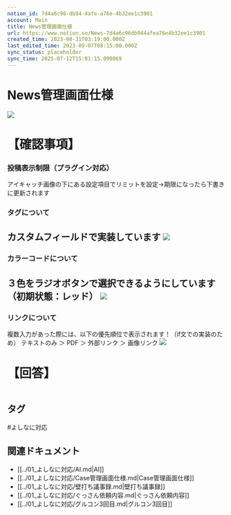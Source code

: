 ```yaml
---
notion_id: 7d4a6c96-db94-4afe-a76e-4b32ee1c3901
account: Main
title: News管理画面仕様
url: https://www.notion.so/News-7d4a6c96db944afea76e4b32ee1c3901
created_time: 2023-08-31T03:19:00.000Z
last_edited_time: 2023-09-07T08:15:00.000Z
sync_status: placeholder
sync_time: 2025-07-12T15:01:15.090869
---
```

# News管理画面仕様

![](https://prod-files-secure.s3.us-west-2.amazonaws.com/736adce6-a3a4-4a64-9f74-d9aa055c96d2/1beeff82-64da-4cc4-8742-b03b91295a2c/Untitled.png?X-Amz-Algorithm=AWS4-HMAC-SHA256&X-Amz-Content-Sha256=UNSIGNED-PAYLOAD&X-Amz-Credential=ASIAZI2LB466Y3PGOLCW%2F20250719%2Fus-west-2%2Fs3%2Faws4_request&X-Amz-Date=20250719T042510Z&X-Amz-Expires=3600&X-Amz-Security-Token=IQoJb3JpZ2luX2VjEIT%2F%2F%2F%2F%2F%2F%2F%2F%2F%2FwEaCXVzLXdlc3QtMiJGMEQCIGuKsF7JkeE6kBcZO%2FKqL8BiNYesnQVtlWVDtcEmmDuOAiA0EwcYyVCV7J%2BbKMf0xUSFiC6BJTDLEnV%2FP9Mj2tV8LyqIBAid%2F%2F%2F%2F%2F%2F%2F%2F%2F%2F8BEAAaDDYzNzQyMzE4MzgwNSIM9G45MxXJ%2Fi%2BablUOKtwDCpzi30o48XUh07xJpjXfM7kBr1yRvDG5Ygo%2FC3Ymxe6hZLvAQiRYt%2FBjRFuwyrQfwIyhwmpfjb4LGS%2Bm7icHN0PcWa4aI0TYfbJ%2BJxQmL90U6c91oSnbbJ%2BLK73JLOpBz%2BHkQcT%2BAIxQYbNzfRxxHxNlFyiPVkAyrbRppavUHyldXvioA5Zs%2BJu4DT00Ma6pbNIySK23tuHZ89GvpKpeHz9g7OdKWbE%2FtvU160ARXgFvY0fU3FXTAt07MQxvX3Rairp6mgGvIHkt4Zjw5s5FdsrxyQkED4pKhlmKpeNlT5gvbaBjeeSuI9jF5cOMGI6rA0GEDYYZjKAua7%2B1dz33Y%2FrllHPzEZoH2RuWN4Ey4WadEVes0vMaxqzyQe04CdSnkAAYQOB4oySpRvWGjYRk4RkNzKkTmAWhbMVdGVRvgZc9uyWkVcnOXu8yKqnlspf6Z7AtlrUykAayLrtoMe3bwCqGOsBjfe7PXGJDtSaMsrEUy0ISq4AqczutKCJhDyZ0Qix5%2BxCi42pXNV74oL0jtxntv%2FxZDrkGXCLOITQLOAPgkdHII182Pd9swubzSLVvRkF1YIQmAoDtd2a2pcWVd08UEkI7JTK2nOEJPDgeET57ga9oP6hYuisTOwowm6rswwY6pgFvJxhRnE4L0C69jMjwiYhUtTR3lUTCN1j2AOGK0I2vgWne0SaC1mSnuonUP9IqWauR9woGrdod2n2JtPy872mY59u4p43FlVX5By473Z3r7iEzy5f9g1BLajMk4FTegcp5WlgN02jtXgWtaGScMp%2FPskKwrpbmWLoOcXb1yM9L%2BlclaLv7ThCcVJhG5je%2FjUEhqFhvsyS78NDYVnPCsIn7KKaegeaH&X-Amz-Signature=2e038a946a18c23298980ed983dff34067c3481179f1f4b30890f56a551df919&X-Amz-SignedHeaders=host&x-amz-checksum-mode=ENABLED&x-id=GetObject)
# 【確認事項】
### 投稿表示制限（プラグイン対応）
アイキャッチ画像の下にある設定項目でリミットを設定→期限になったら下書きに更新されます
### タグについて
カスタムフィールドで実装しています
![](https://prod-files-secure.s3.us-west-2.amazonaws.com/736adce6-a3a4-4a64-9f74-d9aa055c96d2/e87e01d8-1b68-4664-8493-6afa22566930/Untitled.png?X-Amz-Algorithm=AWS4-HMAC-SHA256&X-Amz-Content-Sha256=UNSIGNED-PAYLOAD&X-Amz-Credential=ASIAZI2LB466Y3PGOLCW%2F20250719%2Fus-west-2%2Fs3%2Faws4_request&X-Amz-Date=20250719T042510Z&X-Amz-Expires=3600&X-Amz-Security-Token=IQoJb3JpZ2luX2VjEIT%2F%2F%2F%2F%2F%2F%2F%2F%2F%2FwEaCXVzLXdlc3QtMiJGMEQCIGuKsF7JkeE6kBcZO%2FKqL8BiNYesnQVtlWVDtcEmmDuOAiA0EwcYyVCV7J%2BbKMf0xUSFiC6BJTDLEnV%2FP9Mj2tV8LyqIBAid%2F%2F%2F%2F%2F%2F%2F%2F%2F%2F8BEAAaDDYzNzQyMzE4MzgwNSIM9G45MxXJ%2Fi%2BablUOKtwDCpzi30o48XUh07xJpjXfM7kBr1yRvDG5Ygo%2FC3Ymxe6hZLvAQiRYt%2FBjRFuwyrQfwIyhwmpfjb4LGS%2Bm7icHN0PcWa4aI0TYfbJ%2BJxQmL90U6c91oSnbbJ%2BLK73JLOpBz%2BHkQcT%2BAIxQYbNzfRxxHxNlFyiPVkAyrbRppavUHyldXvioA5Zs%2BJu4DT00Ma6pbNIySK23tuHZ89GvpKpeHz9g7OdKWbE%2FtvU160ARXgFvY0fU3FXTAt07MQxvX3Rairp6mgGvIHkt4Zjw5s5FdsrxyQkED4pKhlmKpeNlT5gvbaBjeeSuI9jF5cOMGI6rA0GEDYYZjKAua7%2B1dz33Y%2FrllHPzEZoH2RuWN4Ey4WadEVes0vMaxqzyQe04CdSnkAAYQOB4oySpRvWGjYRk4RkNzKkTmAWhbMVdGVRvgZc9uyWkVcnOXu8yKqnlspf6Z7AtlrUykAayLrtoMe3bwCqGOsBjfe7PXGJDtSaMsrEUy0ISq4AqczutKCJhDyZ0Qix5%2BxCi42pXNV74oL0jtxntv%2FxZDrkGXCLOITQLOAPgkdHII182Pd9swubzSLVvRkF1YIQmAoDtd2a2pcWVd08UEkI7JTK2nOEJPDgeET57ga9oP6hYuisTOwowm6rswwY6pgFvJxhRnE4L0C69jMjwiYhUtTR3lUTCN1j2AOGK0I2vgWne0SaC1mSnuonUP9IqWauR9woGrdod2n2JtPy872mY59u4p43FlVX5By473Z3r7iEzy5f9g1BLajMk4FTegcp5WlgN02jtXgWtaGScMp%2FPskKwrpbmWLoOcXb1yM9L%2BlclaLv7ThCcVJhG5je%2FjUEhqFhvsyS78NDYVnPCsIn7KKaegeaH&X-Amz-Signature=36fc1ddc5d8a864a0618a2767ae1157708cf7cbc5b4b07e099b256c42009932e&X-Amz-SignedHeaders=host&x-amz-checksum-mode=ENABLED&x-id=GetObject)
---
### カラーコードについて
３色をラジオボタンで選択できるようにしています（初期状態：レッド）
![](https://prod-files-secure.s3.us-west-2.amazonaws.com/736adce6-a3a4-4a64-9f74-d9aa055c96d2/957f2628-5bd8-4ce5-8576-18aee7f22336/Untitled.png?X-Amz-Algorithm=AWS4-HMAC-SHA256&X-Amz-Content-Sha256=UNSIGNED-PAYLOAD&X-Amz-Credential=ASIAZI2LB466Y3PGOLCW%2F20250719%2Fus-west-2%2Fs3%2Faws4_request&X-Amz-Date=20250719T042510Z&X-Amz-Expires=3600&X-Amz-Security-Token=IQoJb3JpZ2luX2VjEIT%2F%2F%2F%2F%2F%2F%2F%2F%2F%2FwEaCXVzLXdlc3QtMiJGMEQCIGuKsF7JkeE6kBcZO%2FKqL8BiNYesnQVtlWVDtcEmmDuOAiA0EwcYyVCV7J%2BbKMf0xUSFiC6BJTDLEnV%2FP9Mj2tV8LyqIBAid%2F%2F%2F%2F%2F%2F%2F%2F%2F%2F8BEAAaDDYzNzQyMzE4MzgwNSIM9G45MxXJ%2Fi%2BablUOKtwDCpzi30o48XUh07xJpjXfM7kBr1yRvDG5Ygo%2FC3Ymxe6hZLvAQiRYt%2FBjRFuwyrQfwIyhwmpfjb4LGS%2Bm7icHN0PcWa4aI0TYfbJ%2BJxQmL90U6c91oSnbbJ%2BLK73JLOpBz%2BHkQcT%2BAIxQYbNzfRxxHxNlFyiPVkAyrbRppavUHyldXvioA5Zs%2BJu4DT00Ma6pbNIySK23tuHZ89GvpKpeHz9g7OdKWbE%2FtvU160ARXgFvY0fU3FXTAt07MQxvX3Rairp6mgGvIHkt4Zjw5s5FdsrxyQkED4pKhlmKpeNlT5gvbaBjeeSuI9jF5cOMGI6rA0GEDYYZjKAua7%2B1dz33Y%2FrllHPzEZoH2RuWN4Ey4WadEVes0vMaxqzyQe04CdSnkAAYQOB4oySpRvWGjYRk4RkNzKkTmAWhbMVdGVRvgZc9uyWkVcnOXu8yKqnlspf6Z7AtlrUykAayLrtoMe3bwCqGOsBjfe7PXGJDtSaMsrEUy0ISq4AqczutKCJhDyZ0Qix5%2BxCi42pXNV74oL0jtxntv%2FxZDrkGXCLOITQLOAPgkdHII182Pd9swubzSLVvRkF1YIQmAoDtd2a2pcWVd08UEkI7JTK2nOEJPDgeET57ga9oP6hYuisTOwowm6rswwY6pgFvJxhRnE4L0C69jMjwiYhUtTR3lUTCN1j2AOGK0I2vgWne0SaC1mSnuonUP9IqWauR9woGrdod2n2JtPy872mY59u4p43FlVX5By473Z3r7iEzy5f9g1BLajMk4FTegcp5WlgN02jtXgWtaGScMp%2FPskKwrpbmWLoOcXb1yM9L%2BlclaLv7ThCcVJhG5je%2FjUEhqFhvsyS78NDYVnPCsIn7KKaegeaH&X-Amz-Signature=b6c3e9960a078b8023f5664dd3e0e319ba4c21c34d9ab11fdb4dc9a875c8290e&X-Amz-SignedHeaders=host&x-amz-checksum-mode=ENABLED&x-id=GetObject)
---
### リンクについて
複数入力があった際には、以下の優先順位で表示されます！（if文での実装のため）
テキストのみ ＞ PDF ＞ 外部リンク ＞ 画像リンク
![](https://prod-files-secure.s3.us-west-2.amazonaws.com/736adce6-a3a4-4a64-9f74-d9aa055c96d2/951ca974-855d-42ca-b31e-25d9991a5f14/Untitled.png?X-Amz-Algorithm=AWS4-HMAC-SHA256&X-Amz-Content-Sha256=UNSIGNED-PAYLOAD&X-Amz-Credential=ASIAZI2LB466Y3PGOLCW%2F20250719%2Fus-west-2%2Fs3%2Faws4_request&X-Amz-Date=20250719T042510Z&X-Amz-Expires=3600&X-Amz-Security-Token=IQoJb3JpZ2luX2VjEIT%2F%2F%2F%2F%2F%2F%2F%2F%2F%2FwEaCXVzLXdlc3QtMiJGMEQCIGuKsF7JkeE6kBcZO%2FKqL8BiNYesnQVtlWVDtcEmmDuOAiA0EwcYyVCV7J%2BbKMf0xUSFiC6BJTDLEnV%2FP9Mj2tV8LyqIBAid%2F%2F%2F%2F%2F%2F%2F%2F%2F%2F8BEAAaDDYzNzQyMzE4MzgwNSIM9G45MxXJ%2Fi%2BablUOKtwDCpzi30o48XUh07xJpjXfM7kBr1yRvDG5Ygo%2FC3Ymxe6hZLvAQiRYt%2FBjRFuwyrQfwIyhwmpfjb4LGS%2Bm7icHN0PcWa4aI0TYfbJ%2BJxQmL90U6c91oSnbbJ%2BLK73JLOpBz%2BHkQcT%2BAIxQYbNzfRxxHxNlFyiPVkAyrbRppavUHyldXvioA5Zs%2BJu4DT00Ma6pbNIySK23tuHZ89GvpKpeHz9g7OdKWbE%2FtvU160ARXgFvY0fU3FXTAt07MQxvX3Rairp6mgGvIHkt4Zjw5s5FdsrxyQkED4pKhlmKpeNlT5gvbaBjeeSuI9jF5cOMGI6rA0GEDYYZjKAua7%2B1dz33Y%2FrllHPzEZoH2RuWN4Ey4WadEVes0vMaxqzyQe04CdSnkAAYQOB4oySpRvWGjYRk4RkNzKkTmAWhbMVdGVRvgZc9uyWkVcnOXu8yKqnlspf6Z7AtlrUykAayLrtoMe3bwCqGOsBjfe7PXGJDtSaMsrEUy0ISq4AqczutKCJhDyZ0Qix5%2BxCi42pXNV74oL0jtxntv%2FxZDrkGXCLOITQLOAPgkdHII182Pd9swubzSLVvRkF1YIQmAoDtd2a2pcWVd08UEkI7JTK2nOEJPDgeET57ga9oP6hYuisTOwowm6rswwY6pgFvJxhRnE4L0C69jMjwiYhUtTR3lUTCN1j2AOGK0I2vgWne0SaC1mSnuonUP9IqWauR9woGrdod2n2JtPy872mY59u4p43FlVX5By473Z3r7iEzy5f9g1BLajMk4FTegcp5WlgN02jtXgWtaGScMp%2FPskKwrpbmWLoOcXb1yM9L%2BlclaLv7ThCcVJhG5je%2FjUEhqFhvsyS78NDYVnPCsIn7KKaegeaH&X-Amz-Signature=725ee30033509bade0dbc47ad377fd0dcf61f1871efdc413d8846ebf2db99d7c&X-Amz-SignedHeaders=host&x-amz-checksum-mode=ENABLED&x-id=GetObject)
# 【回答】
```plain text

```

## タグ

#よしなに対応 

## 関連ドキュメント

- [[../01_よしなに対応/AI.md|AI]]
- [[../01_よしなに対応/Case管理画面仕様.md|Case管理画面仕様]]
- [[../01_よしなに対応/壁打ち議事録.md|壁打ち議事録]]
- [[../01_よしなに対応/ぐっさん依頼内容.md|ぐっさん依頼内容]]
- [[../01_よしなに対応/グルコン3回目.md|グルコン3回目]]
